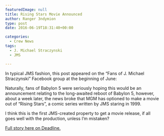 ```yaml
---
featuredImage: null
title: Rising Stars Movie Announced
author: Ranger 3ndymion
type: post
date: 2016-06-19T18:31:40+00:00

categories:
  - Crew News
tags:
  - J. Michael Straczynski
  - JMS

---
```

In typical JMS fashion, this post appeared on the &#8220;Fans of J. Michael Straczynski&#8221; Facebook group at the beginning of June:



Naturally, fans of Babylon 5 were seriously hoping this would be an announcement relating to the long-awaited reboot of Babylon 5, however, about a week later, the news broke that MGM has optioned to make a movie out of &#8220;Rising Stars&#8221;, a comic series written by JMS staring in 1999.

I think this is the first JMS-created property to get a movie release, if all goes well with the production, unless I&#8217;m mistaken?

[Full story here on Deadline.][1]

 [1]: http://deadline.com/2016/06/rising-stars-j-michael-straczynski-mgm-top-cow-comics-superhero-1201772516/
